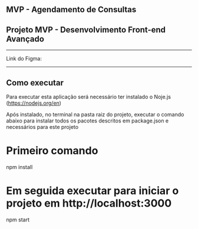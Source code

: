 ## MVP - Agendamento de Consultas
## Projeto MVP - Desenvolvimento Front-end Avançado 
-------------------------------------------

Link do Figma: 



-------------------------------------------
## Como executar 

Para executar esta aplicação será necessário ter instalado o Noje.js (https://nodejs.org/en)

Após instalado, no terminal na pasta raiz do projeto, executar o comando abaixo para instalar todos os pacotes descritos em package.json e necessários para este projeto


# Primeiro comando
npm install

# Em seguida executar para iniciar o projeto em http://localhost:3000
npm start
